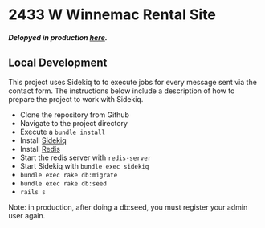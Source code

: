 # 2433 W Winnemac Rental Site
##### Delopyed in production [here](http://www.2433winnemac.com).

## Local Development
This project uses Sidekiq to to execute jobs for every message sent via the contact form. The instructions below include a description of how to prepare the project to work with Sidekiq.

* Clone the repository from Github
* Navigate to the project directory
* Execute a `bundle install`
* Install [Sidekiq](http://sidekiq.org/)
* Install [Redis](http://redis.io/)
* Start the redis server with `redis-server`
* Start Sidekiq with `bundle exec sidekiq`
* `bundle exec rake db:migrate`
* `bundle exec rake db:seed`
* `rails s`


Note: in production, after doing a db:seed, you must register your admin user again.
